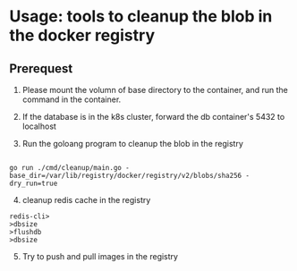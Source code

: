 
# Usage: tools to cleanup the blob in the docker registry

## Prerequest

1. Please mount the volumn of base directory to the container, and run the command in the container. 
2. If the database is in the k8s cluster, forward the db container's 5432 to localhost

3. Run the goloang program to cleanup the blob in the registry
```

go run ./cmd/cleanup/main.go -base_dir=/var/lib/registry/docker/registry/v2/blobs/sha256 -dry_run=true

```

4. cleanup redis cache in the registry

```
redis-cli>
>dbsize
>flushdb
>dbsize
```
5. Try to push and pull images in the registry
